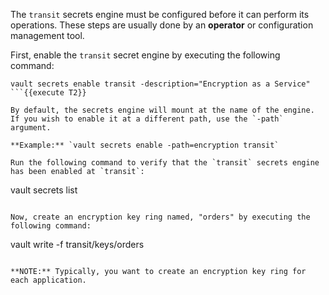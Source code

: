 The `transit` secrets engine must be configured before it can perform its operations.  These steps are usually done by an **operator** or configuration management tool.

First, enable the `transit` secret engine by executing the following command:

```
vault secrets enable transit -description="Encryption as a Service"
```{{execute T2}}

By default, the secrets engine will mount at the name of the engine.  If you wish to enable it at a different path, use the `-path` argument.

**Example:** `vault secrets enable -path=encryption transit`

Run the following command to verify that the `transit` secrets engine has been enabled at `transit`:

```
vault secrets list
```{{execute T2}}

Now, create an encryption key ring named, "orders" by executing the following command:

```
vault write -f transit/keys/orders
```{{execute T2}}

**NOTE:** Typically, you want to create an encryption key ring for each application.

